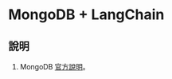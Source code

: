 # MongoDB + LangChain

## 說明

1. MongoDB [官方說明](https://www.mongodb.com/docs/atlas/atlas-vector-search/ai-integrations/langchain/)。